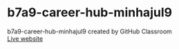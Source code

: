 # b7a9-career-hub-minhajul9
b7a9-career-hub-minhajul9 created by GitHub Classroom
<br/>
<a href='https://meek-taffy-5d110c.netlify.app/'> Live website</a>
